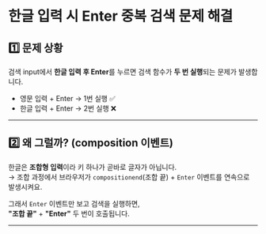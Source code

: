 # 한글 입력 시 Enter 중복 검색 문제 해결

## 1️⃣ 문제 상황
검색 input에서 **한글 입력 후 Enter**를 누르면
검색 함수가 **두 번 실행**되는 문제가 발생합니다.

- 영문 입력 + Enter → 1번 실행 ✅
- 한글 입력 + Enter → 2번 실행 ❌

---

## 2️⃣ 왜 그럴까? (composition 이벤트)
한글은 **조합형 입력**이라 키 하나가 곧바로 글자가 아닙니다.  
→ 조합 과정에서 브라우저가 `compositionend`(조합 끝) + `Enter` 이벤트를 연속으로 발생시켜요.

그래서 `Enter` 이벤트만 보고 검색을 실행하면,  
**"조합 끝"** + **"Enter"** 두 번이 호출됩니다.

---